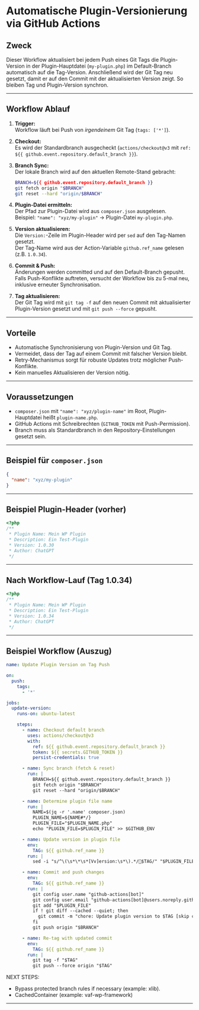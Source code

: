 
# Automatische Plugin-Versionierung via GitHub Actions

## Zweck

Dieser Workflow aktualisiert bei jedem Push eines Git Tags die Plugin-Version in der Plugin-Hauptdatei (`my-plugin.php`) im Default-Branch automatisch auf die Tag-Version. Anschließend wird der Git Tag neu gesetzt, damit er auf den Commit mit der aktualisierten Version zeigt. So bleiben Tag und Plugin-Version synchron.

---

## Workflow Ablauf

1. **Trigger:**  
   Workflow läuft bei Push von *irgendeinem* Git Tag (`tags: ['*']`).

2. **Checkout:**  
   Es wird der Standardbranch ausgecheckt (`actions/checkout@v3` mit `ref: ${{ github.event.repository.default_branch }}`).

3. **Branch Sync:**  
   Der lokale Branch wird auf den aktuellen Remote-Stand gebracht:

   ```bash
   BRANCH=${{ github.event.repository.default_branch }}
   git fetch origin "$BRANCH"
   git reset --hard "origin/$BRANCH"
   ```

4. **Plugin-Datei ermitteln:**  
   Der Pfad zur Plugin-Datei wird aus `composer.json` ausgelesen.  
   Beispiel: `"name": "xyz/my-plugin"` → Plugin-Datei `my-plugin.php`.

5. **Version aktualisieren:**  
   Die `Version:`-Zeile im Plugin-Header wird per `sed` auf den Tag-Namen gesetzt.  
   Der Tag-Name wird aus der Action-Variable `github.ref_name` gelesen (z.B. `1.0.34`).

6. **Commit & Push:**  
   Änderungen werden committed und auf den Default-Branch gepusht.  
   Falls Push-Konflikte auftreten, versucht der Workflow bis zu 5-mal neu, inklusive erneuter Synchronisation.

7. **Tag aktualisieren:**  
   Der Git Tag wird mit `git tag -f` auf den neuen Commit mit aktualisierter Plugin-Version gesetzt und mit `git push --force` gepusht.

---

## Vorteile

- Automatische Synchronisierung von Plugin-Version und Git Tag.
- Vermeidet, dass der Tag auf einem Commit mit falscher Version bleibt.
- Retry-Mechanismus sorgt für robuste Updates trotz möglicher Push-Konflikte.
- Kein manuelles Aktualisieren der Version nötig.

---

## Voraussetzungen

- `composer.json` mit `"name": "xyz/plugin-name"` im Root, Plugin-Hauptdatei heißt `plugin-name.php`.
- GitHub Actions mit Schreibrechten (`GITHUB_TOKEN` mit Push-Permission).
- Branch muss als Standardbranch in den Repository-Einstellungen gesetzt sein.

---

## Beispiel für `composer.json`

```json
{
  "name": "xyz/my-plugin"
}
```

---

## Beispiel Plugin-Header (vorher)

```php
<?php
/**
 * Plugin Name: Mein WP Plugin
 * Description: Ein Test-Plugin
 * Version: 1.0.30
 * Author: ChatGPT
 */
```

---

## Nach Workflow-Lauf (Tag 1.0.34)

```php
<?php
/**
 * Plugin Name: Mein WP Plugin
 * Description: Ein Test-Plugin
 * Version: 1.0.34
 * Author: ChatGPT
 */
```

---

## Beispiel Workflow (Auszug)

```yaml
name: Update Plugin Version on Tag Push

on:
  push:
    tags:
      - '*'

jobs:
  update-version:
    runs-on: ubuntu-latest

    steps:
      - name: Checkout default branch
        uses: actions/checkout@v3
        with:
          ref: ${{ github.event.repository.default_branch }}
          token: ${{ secrets.GITHUB_TOKEN }}
          persist-credentials: true

      - name: Sync branch (fetch & reset)
        run: |
          BRANCH=${{ github.event.repository.default_branch }}
          git fetch origin "$BRANCH"
          git reset --hard "origin/$BRANCH"

      - name: Determine plugin file name
        run: |
          NAME=$(jq -r '.name' composer.json)
          PLUGIN_NAME=${NAME#*/}
          PLUGIN_FILE="$PLUGIN_NAME.php"
          echo "PLUGIN_FILE=$PLUGIN_FILE" >> $GITHUB_ENV

      - name: Update version in plugin file
        env:
          TAG: ${{ github.ref_name }}
        run: |
          sed -i "s/^\(\s*\*\s*[Vv]ersion:\s*\).*/$TAG/" "$PLUGIN_FILE"

      - name: Commit and push changes
        env:
          TAG: ${{ github.ref_name }}
        run: |
          git config user.name "github-actions[bot]"
          git config user.email "github-actions[bot]@users.noreply.github.com"
          git add "$PLUGIN_FILE"
          if ! git diff --cached --quiet; then
            git commit -m "chore: Update plugin version to $TAG [skip ci]"
          fi
          git push origin "$BRANCH"

      - name: Re-tag with updated commit
        env:
          TAG: ${{ github.ref_name }}
        run: |
          git tag -f "$TAG"
          git push --force origin "$TAG"
```
NEXT STEPS:
- Bypass protected branch rules if necessary (example: xlib).
- CachedContainer (example: vaf-wp-framework)
---
